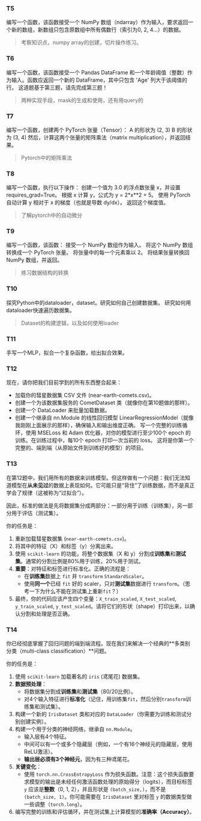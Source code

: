 ### T5

编写一个函数，该函数接受一个 NumPy 数组（ndarray）作为输入，要求返回一个新的数组，新数组只包含原数组中所有偶数行（索引为0, 2, 4...）的数据。

> 考察知识点，numpy array的创建，切片操作练习。

### T6 

编写一个函数，该函数接受一个 Pandas DataFrame 和一个年龄阈值（整数）作为输入。函数应返回一个新的 DataFrame，其中只包含 'Age' 列大于该阈值的行。
这道题基于第三题，请先完成第三题！

> 两种实现手段，mask的生成和使用，还有用query的

### T7

编写一个函数，创建两个 PyTorch 张量（Tensor）：
A 的形状为 (2, 3)
B 的形状为 (3, 4)
然后，计算这两个张量的矩阵乘法（matrix multiplication），并返回结果。
> Pytorch中的矩阵乘法

### T8
编写一个函数，执行以下操作：
创建一个值为 3.0 的浮点数张量 x，并设置 requires_grad=True。
根据 x 计算 y，公式为 y = 2*x**2 + 5。
使用 PyTorch 自动计算 y 相对于 x 的梯度（也就是导数 dy/dx）。
返回这个梯度值。
> 了解pytorch中的自动微分
### T9

编写一个函数，该函数：
接受一个 NumPy 数组作为输入。
将这个 NumPy 数组转换成一个 PyTorch 张量。
将张量中的每一个元素乘以 2。
将结果张量转换回 NumPy 数组，并返回。

> 练习数据结构的转换


### T10

探究Python中的dataloader，dataset。研究如何自己创建数据集。
研究如何用dataloader快速遍历数据集。

> Dataset的构建逻辑，以及如何使用loader


### T11
手写一个MLP，拟合一个复杂函数，给出拟合效果。

### T12
现在，请你把我们目前学到的所有东西整合起来：
- 加载你的彗星数据集 CSV 文件 (near-earth-comets.csv)。
- 创建一个为该数据集服务的 CometDataset 类（就像你在第10题做的那样）。
- 创建一个 DataLoader 来批量加载数据。
- 创建一个继承自 nn.Module 的线性回归模型 LinearRegressionModel（就像我刚刚上面展示的那样），确保输入和输出维度正确。
写一个完整的训练循环，使用 MSELoss 和 Adam 优化器，对你的模型进行至少100个 epoch 的训练。在训练过程中，每10个 epoch 打印一次当前的 loss。
这将是你第一个完整的、端到端（从原始文件到训练好的模型）的项目。




### T13

在第12题中，我们用所有的数据来训练模型。但这样做有一个问题：我们无法知道模型在**从未见过**的数据上表现如何。它可能只是“背住”了训练数据，而不是真正学会了规律（这被称为“过拟合”）。

因此，标准的做法是先将数据集分成两部分：一部分用于训练（训练集），另一部分用于评估（测试集）。

你的任务是：
1.  重新加载彗星数据集 (`near-earth-comets.csv`)。
2.  将其中的特征（X）和标签（y）分离出来。
3.  使用 `scikit-learn` 的功能，将整个数据集（X 和 y）分割成**训练集**和**测试集**。通常的分割比例是80%用于训练，20%用于测试。
4.  **重要**：对特征和标签进行标准化。正确的流程是：
    *   在**训练集**数据上 `fit` 并 `transform` `StandardScaler`。
    *   使用**同一个**已经 `fit` 好的 scaler，只对**测试集**数据进行 `transform`。（思考一下为什么不能在测试集上重新`fit`？）
5.  最终，你的代码应该产生四个变量：`X_train_scaled`, `X_test_scaled`, `y_train_scaled`, `y_test_scaled`。请将它们的形状（shape）打印出来，以确认分割和处理是否正确。

### T14

你已经彻底掌握了回归问题的端到端流程。现在我们来解决一个经典的**多类别分类（multi-class classification）**问题。

你的任务是：
1.  使用 `scikit-learn` 加载著名的 `iris` (鸢尾花) 数据集。
2.  **数据预处理**：
    *   将数据集分割成**训练集**和**测试集**（80/20比例）。
    *   对4个输入特征进行**标准化**（记住，用训练集`fit`，然后分别`transform`训练集和测试集）。
3.  构建一个新的 `IrisDataset` 类和对应的 `DataLoader`（你需要为训练和测试分别创建实例）。
4.  构建一个用于分类的神经网络，继承自 `nn.Module`。
    *   输入层有4个特征。
    *   中间可以有一个或多个隐藏层（例如，一个有16个神经元的隐藏层，使用ReLU激活）。
    *   **输出层必须有3个神经元**，因为有三种鸢尾花。
5.  **关键变化**：
    *   使用 `torch.nn.CrossEntropyLoss` 作为损失函数。注意：这个损失函数要求模型的输出是未经任何激活函数处理的原始得分（logits），而目标标签 `y` 应该是**整数**（0, 1, 2），并且形状是 `(batch_size,)`，而不是 `(batch_size, 1)`。你可能需要在 `IrisDataset` 里对标签 `y` 的数据类型做一些调整（`torch.long`）。
6.  编写完整的训练和评估循环，并在测试集上计算模型的**准确率（Accuracy）**。
